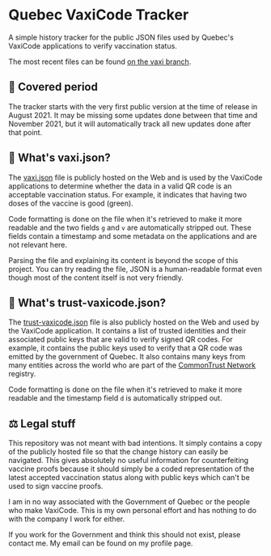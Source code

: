 # Quebec VaxiCode Tracker

A simple history tracker for the public JSON files used by Quebec's VaxiCode applications to verify vaccination status.

The most recent files can be found [on the vaxi branch](https://github.com/oceantume/quebec-vaxicode-tracker/tree/vaxi).

## 📅 Covered period

The tracker starts with the very first public version at the time of release in August 2021. It may be missing some updates done between that time and November 2021, but it will automatically track all new updates done after that point.

## 📘 What's vaxi.json?

The [vaxi.json](https://github.com/oceantume/quebec-vaxicode-tracker/blob/vaxi/vaxi.json) file is publicly hosted on the Web and is used by the VaxiCode applications to determine whether the data in a valid QR code is an acceptable vaccination status. For example, it indicates that having two doses of the vaccine is good (green).

Code formatting is done on the file when it's retrieved to make it more readable and the two fields `g` and `v` are automatically stripped out. These fields contain a timestamp and some metadata on the applications and are not relevant here.

Parsing the file and explaining its content is beyond the scope of this project. You can try reading the file, JSON is a human-readable format even though most of the content itself is not very friendly.

## 📗 What's trust-vaxicode.json?

The [trust-vaxicode.json](https://github.com/oceantume/quebec-vaxicode-tracker/blob/vaxi/trust-vaxicode.json) file is also publicly hosted on the Web and used by the VaxiCode application. It contains a list of trusted identities and their associated public keys that are valid to verify signed QR codes. For example, it contains the public keys used to verify that a QR code was emitted by the government of Quebec. It also contains many keys from many entities across the world who are part of the [CommonTrust Network](https://www.commontrustnetwork.org/) registry.

Code formatting is done on the file when it's retrieved to make it more readable and the timestamp field `d` is automatically stripped out.

## ⚖ Legal stuff

This repository was not meant with bad intentions. It simply contains a copy of the publicly hosted file so that the change history can easily be navigated. This gives absolutely no useful information for counterfeiting vaccine proofs because it should simply be a coded representation of the latest accepted vaccination status along with public keys which can't be used to sign vaccine proofs.

I am in no way associated with the Government of Quebec or the people who make VaxiCode. This is my own personal effort and has nothing to do with the company I work for either.

If you work for the Government and think this should not exist, please contact me. My email can be found on my profile page.
